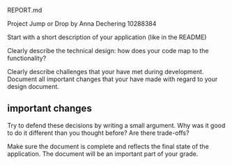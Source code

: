 REPORT.md

Project Jump or Drop
by Anna Dechering
10288384

Start with a short description of your application (like in the README)





Clearly describe the technical design: how does your code map to the functionality?




Clearly describe challenges that your have met during development. Document all important changes that your have made with regard to your design document.



important changes
------------------




Try to defend these decisions by writing a small argument. Why was it good to do it different than you thought before? Are there trade-offs?




Make sure the document is complete and reflects the final state of the application. The document will be an important part of your grade.

